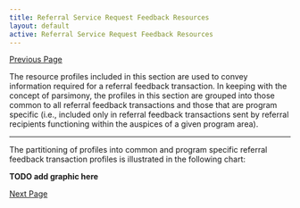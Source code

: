 ```yaml
---
title: Referral Service Request Feedback Resources
layout: default
active: Referral Service Request Feedback Resources
---
```


[Previous Page](Referral_Service_Request_Supporting_Information_Bundles.html)

The resource profiles included in this section are used to convey information required for a referral feedback transaction. In keeping with the concept of parsimony, the profiles in this section are grouped into those common to all referral feedback transactions and those that are program specific (i.e., included only in referral feedback transactions sent by referral recipients functioning within the auspices of a given program area).


-----


The partitioning of profiles into common and program specific referral feedback transaction profiles is illustrated in the following chart:

**TODO add graphic here**

[Next Page](Referral_Service_Request_Feedback.html)